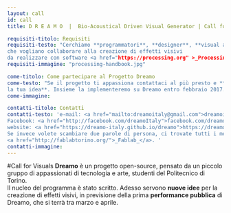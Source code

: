 ```yaml
---
layout: call
id: call
title: D R E A M O  |  Bio-Acoustical Driven Visual Generator | Call for Visuals

requisiti-titolo: Requisiti
requisiti-testo: "Cerchiamo **programmatori**, **designer**, **visual artists** o **appassionati**
che vogliano collaborare alla creazione di effetti visivi 
da realizzare con software <a href="https://processing.org" >_Processing_</a> (Java)."
requisiti-immagine: "processing-handbook.jpg"

come-titolo: Come partecipare al Progetto Dreamo
come-testo: "Se il progetto ti appassiona contattaci al più presto e **proponi 
la tua idea**. Insieme la implementeremo su Dreamo entro febbraio 2017. "
come-immagine:

contatti-titolo: Contatti
contatti-testo: 'e-mail: <a href="mailto:dreamoitaly@gmail.com">dreamoitaly@gmail.com</a><br>
Facebook: <a href="http://facebook.com/dreamoItaly">facebook.com/dreamoItaly</a><br>
website: <a href="https://dreamo-italy.github.io/dreamo">https://dreamo-italy.github.io/dreamo</a><br>
Se invece volete scambiare due parole di persona, ci trovate tutti i mercoledì pomeriggio al
<a href="http://fablabtorino.org/">_Fablab_</a>. '
contatti-immagine:  
---
```


#Call for Visuals
**Dreamo** è un progetto open-source, pensato da un piccolo gruppo di appassionati di tecnologia e arte, 
studenti del Politecnico di Torino.
<br/> Il nucleo del programma è stato scritto. Adesso servono **nuove idee** per
la creazione di effetti visivi, in previsione della prima **performance pubblica** di Dreamo, 
che si terrà tra marzo e aprile.
